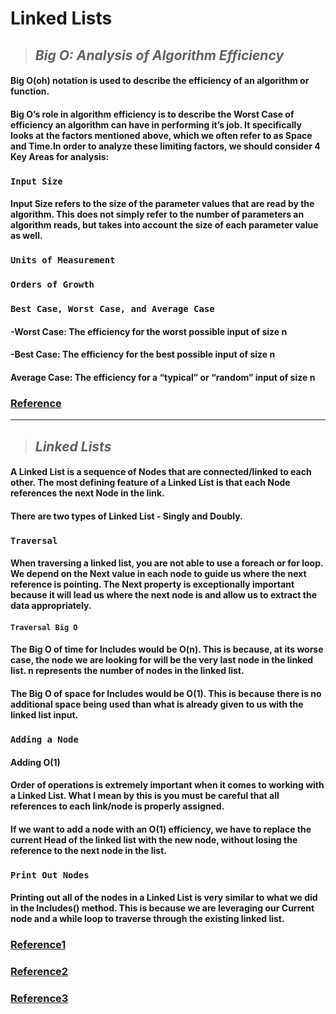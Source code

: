 # **Linked Lists**
>## ***Big O: Analysis of Algorithm Efficiency***
#### Big O(oh) notation is used to describe the efficiency of an algorithm or function.
#### Big O’s role in algorithm efficiency is to describe the Worst Case of efficiency an algorithm can have in performing it’s job. It specifically looks at the factors mentioned above, which we often refer to as Space and Time.In order to analyze these limiting factors, we should consider 4 Key Areas for analysis:
### `Input Size`
#### Input Size refers to the size of the parameter values that are read by the algorithm. This does not simply refer to the number of parameters an algorithm reads, but takes into account the size of each parameter value as well.
### `Units of Measurement`
### `Orders of Growth`
### `Best Case, Worst Case, and Average Case`
#### -Worst Case: The efficiency for the worst possible input of size n
#### -Best Case: The efficiency for the best possible input of size n
#### Average Case: The efficiency for a “typical” or “random” input of size n
### **[Reference](https://codefellows.github.io/common_curriculum/data_structures_and_algorithms/Code_401/class-05/resources/big_oh.html)**
***
>## ***Linked Lists***
#### A Linked List is a sequence of Nodes that are connected/linked to each other. The most defining feature of a Linked List is that each Node references the next Node in the link.

#### There are two types of Linked List - Singly and Doubly.

### `Traversal`
#### When traversing a linked list, you are not able to use a foreach or for loop. We depend on the Next value in each node to guide us where the next reference is pointing. The Next property is exceptionally important because it will lead us where the next node is and allow us to extract the data appropriately.
#### `Traversal Big O`
#### The Big O of time for Includes would be O(n). This is because, at its worse case, the node we are looking for will be the very last node in the linked list. n represents the number of nodes in the linked list.

#### The Big O of space for Includes would be O(1). This is because there is no additional space being used than what is already given to us with the linked list input.
### `Adding a Node`
#### Adding O(1)
#### Order of operations is extremely important when it comes to working with a Linked List. What I mean by this is you must be careful that all references to each link/node is properly assigned.

#### If we want to add a node with an O(1) efficiency, we have to replace the current Head of the linked list with the new node, without losing the reference to the next node in the list.
### `Print Out Nodes`
#### Printing out all of the nodes in a Linked List is very similar to what we did in the Includes() method. This is because we are leveraging our Current node and a while loop to traverse through the existing linked list.
### **[Reference1](https://codefellows.github.io/common_curriculum/data_structures_and_algorithms/Code_401/class-05/resources/singly_linked_list.html)**
### **[Reference2](https://medium.com/basecs/whats-a-linked-list-anyway-part-1-d8b7e6508b9d)**
### **[Reference3](https://medium.com/basecs/whats-a-linked-list-anyway-part-2-131d96f71996)**
